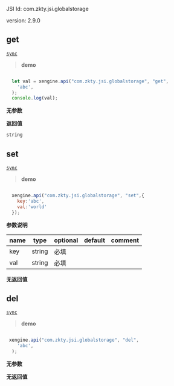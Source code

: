 

JSI Id: com.zkty.jsi.globalstorage

version: 2.9.0



## get
[`sync`](/docs/modules/模块-规范?id=jsi-调用)



> **demo**
``` js

  let val = xengine.api("com.zkty.jsi.globalstorage", "get",
    'abc',
  );
  console.log(val);

``` 

**无参数**


**返回值**
``` js
string
``` 



## set
[`sync`](/docs/modules/模块-规范?id=jsi-调用)



> **demo**
``` js

  xengine.api("com.zkty.jsi.globalstorage", "set",{
    key:'abc',
    val:'world'
  });

``` 

**参数说明**

| name                        | type      | optional | default   | comment  |
| --------------------------- | --------- | -------- | --------- |--------- |
| key | string | 必填 |  |  |
| val | string | 必填 |  |  |

**无返回值**



## del
[`sync`](/docs/modules/模块-规范?id=jsi-调用)



> **demo**
``` js

 xengine.api("com.zkty.jsi.globalstorage", "del",
    'abc',
  );

``` 

**无参数**


**无返回值**


    